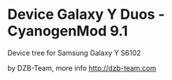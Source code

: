 Device Galaxy Y Duos - CyanogenMod 9.1
=====================================

Device tree for Samsung Galaxy Y S6102

by DZB-Team, more info http://dzb-team.com
